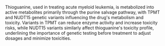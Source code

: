 Thioguanine, used in treating acute myeloid leukemia, is metabolized into active metabolites primarily through the purine salvage pathway, with TPMT and NUDT15 genetic variants influencing the drug's metabolism and toxicity. Variants in TPMT can reduce enzyme activity and increase toxicity risks, while NUDT15 variants similarly affect thioguanine's toxicity profile, underlining the importance of genetic testing before treatment to adjust dosages and minimize toxicities.